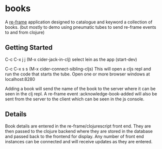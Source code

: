 # books

A [re-frame](https://github.com/day8/re-frame) application designed to catalogue and keyword a collection of books.
(but mostly to demo using pneumatic tubes to send re-frame events to and from clojure)

## Getting Started
C-c C-x j j  (M-x cider-jack-in-clj) select lein as the app
(start-dev)

C-c C-x s s  (M-x cider-connect-sibling-cljs)
This will open a cljs repl and run the code that starts the tube.
Open one or more browser windows at localhost:8280

Adding a book will send the name of the book to the server where it can be seen in the clj repl.
A re-frame event :acknowledge-book-added will also be sent from the server to the client which can be seen in the js console.

## Details

Book details are entered in the re-frame/clojurescript front end. They are then passed to the clojure backend where they are 
stored in the database and passed back to the frontend for display. Any number of front end instances can be connected and
will receive updates as they are entered.
